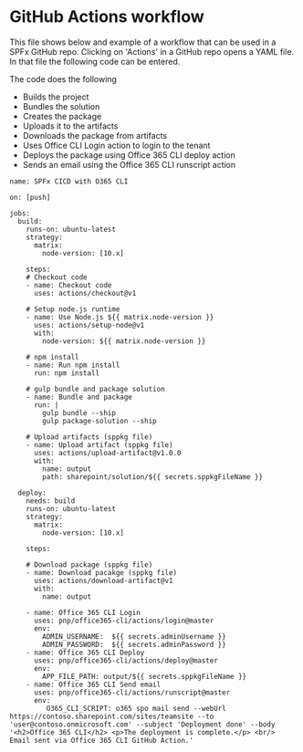 # GitHub Actions workflow

This file shows below and example of a workflow that can be used in a SPFx GitHub repo. Clicking on 'Actions' in a GitHub repo opens a YAML file. In that file the following code can be entered. 

The code does the following
* Builds the project
* Bundles the solution
* Creates the package
* Uploads it to the artifacts
* Downloads the package from artifacts
* Uses Office CLI Login action to login to the tenant
* Deploys the package using Office 365 CLI deploy action
* Sends an email using the Office 365 CLI runscript action

```
name: SPFx CICD with O365 CLI

on: [push]

jobs:
  build:
    runs-on: ubuntu-latest
    strategy:
      matrix:
        node-version: [10.x]
    
    steps:
    # Checkout code
    - name: Checkout code
      uses: actions/checkout@v1
      
    # Setup node.js runtime
    - name: Use Node.js ${{ matrix.node-version }}
      uses: actions/setup-node@v1
      with:
        node-version: ${{ matrix.node-version }}
    
    # npm install
    - name: Run npm install
      run: npm install
    
    # gulp bundle and package solution
    - name: Bundle and package
      run: |
        gulp bundle --ship
        gulp package-solution --ship    
    
    # Upload artifacts (sppkg file)
    - name: Upload artifact (sppkg file)
      uses: actions/upload-artifact@v1.0.0
      with:
        name: output
        path: sharepoint/solution/${{ secrets.sppkgFileName }}
        
  deploy:
    needs: build
    runs-on: ubuntu-latest
    strategy:
      matrix:
        node-version: [10.x]
    
    steps:
    
    # Download package (sppkg file)
    - name: Download pacakge (sppkg file)
      uses: actions/download-artifact@v1
      with:
        name: output
    
    - name: Office 365 CLI Login
      uses: pnp/office365-cli/actions/login@master
      env:
        ADMIN_USERNAME:  ${{ secrets.adminUsername }}
        ADMIN_PASSWORD:  ${{ secrets.adminPassword }}
    - name: Office 365 CLI Deploy
      uses: pnp/office365-cli/actions/deploy@master
      env:
        APP_FILE_PATH: output/${{ secrets.sppkgFileName }}
    - name: Office 365 CLI Send email
      uses: pnp/office365-cli/actions/runscript@master
      env:
         O365_CLI_SCRIPT: o365 spo mail send --webUrl https://contoso.sharepoint.com/sites/teamsite --to 'user@contoso.onmicrosoft.com' --subject 'Deployment done' --body '<h2>Office 365 CLI</h2> <p>The deployment is complete.</p> <br/> Email sent via Office 365 CLI GitHub Action.'
```